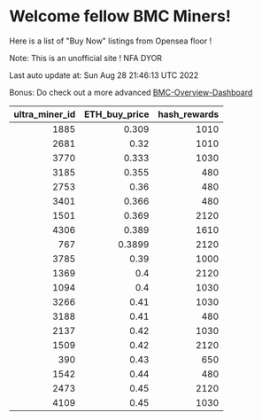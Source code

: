 # Welcome fellow BMC Miners!
Here is a list of "Buy Now" listings from Opensea floor !

Note: This is an unofficial site ! NFA DYOR

Last auto update at: Sun Aug 28 21:46:13 UTC 2022

Bonus: Do check out a more advanced [BMC-Overview-Dashboard](https://dune.com/defifunk/BMC-Overview-Dashboard)


|   ultra_miner_id |   ETH_buy_price |   hash_rewards |
|-----------------:|----------------:|---------------:|
|             1885 |          0.309  |           1010 |
|             2681 |          0.32   |           1010 |
|             3770 |          0.333  |           1030 |
|             3185 |          0.355  |            480 |
|             2753 |          0.36   |            480 |
|             3401 |          0.366  |            480 |
|             1501 |          0.369  |           2120 |
|             4306 |          0.389  |           1610 |
|              767 |          0.3899 |           2120 |
|             3785 |          0.39   |           1000 |
|             1369 |          0.4    |           2120 |
|             1094 |          0.4    |           1030 |
|             3266 |          0.41   |           1030 |
|             3188 |          0.41   |            480 |
|             2137 |          0.42   |           1030 |
|             1509 |          0.42   |           2120 |
|              390 |          0.43   |            650 |
|             1542 |          0.44   |            480 |
|             2473 |          0.45   |           2120 |
|             4109 |          0.45   |           1030 |